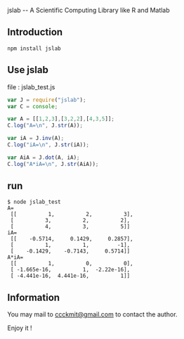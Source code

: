 jslab -- A Scientific Computing Library like R and Matlab

## Introduction

```
npm install jslab
```

## Use jslab

file : jslab_test.js

```javascript
var J = require("jslab");
var C = console;

var A = [[1,2,3],[3,2,2],[4,3,5]];
C.log("A=\n", J.str(A));

var iA = J.inv(A);
C.log("iA=\n", J.str(iA));

var AiA = J.dot(A, iA);
C.log("A*iA=\n", J.str(AiA));
```

## run

```
$ node jslab_test
A=
 [[          1,          2,          3],
 [          3,          2,          2],
 [          4,          3,          5]]
iA=
 [[    -0.5714,     0.1429,     0.2857],
 [          1,          1,         -1],
 [    -0.1429,    -0.7143,     0.5714]]
A*iA=
 [[          1,          0,          0],
 [ -1.665e-16,          1,  -2.22e-16],
 [ -4.441e-16,  4.441e-16,          1]]
```

## Information

You may mail to ccckmit@gmail.com to contact the author.

Enjoy it !


